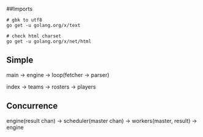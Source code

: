 ##Imports

```
# gbk to utf8
go get -u golang.org/x/text

# check html charset
go get -u golang.org/x/net/html
```

## Simple

main -> engine -> loop(fetcher -> parser)

index -> teams -> rosters -> players


## Concurrence

engine(result chan) -> scheduler(master chan) -> workers(master, result) -> engine